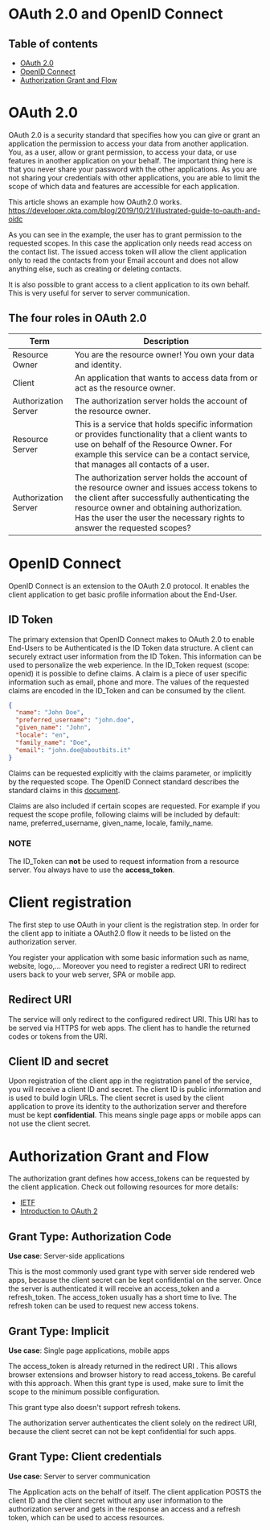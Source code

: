 # OAuth 2.0 and OpenID Connect

## Table of contents

- [OAuth 2.0](#oauth-2.0)
- [OpenID Connect](#openid-connect)
- [Authorization Grant and Flow](#authorization-grant-and-flow)

# OAuth 2.0

OAuth 2.0 is a security standard that specifies how you can give or grant an application the permission to access your data from another application.
You, as a user, allow or grant permission, to access your data, or use features in another application on your behalf. The important thing here is that you never share your password with the other applications. As you are not sharing your credentials with other applications, you are able to limit the scope of which data and features are accessible for each application.

This article shows an example how OAuth2.0 works. https://developer.okta.com/blog/2019/10/21/illustrated-guide-to-oauth-and-oidc

As you can see in the example, the user has to grant permission to the requested scopes. In this case the application only needs read access on the contact list. The issued access token will allow the client application only to read the contacts from your Email account and does not allow anything else, such as creating or deleting contacts.

It is also possible to grant access to a client application to its own behalf. This is very useful for server to server communication.

## The four roles in OAuth 2.0 

| Term                 | Description                                                                                                                                                                                                                                                          |
| -------------------- | -------------------------------------------------------------------------------------------------------------------------------------------------------------------------------------------------------------------------------------------------------------------- |
| Resource Owner       | You are the resource owner! You own your data and identity.                                                                                                                                                                                                          |
| Client               | An application that wants to access data from or act as the resource owner.                                                                                                                                                                                          |
| Authorization Server | The authorization server holds the account of the resource owner.                                                                                                                                                                                                    |
| Resource Server      | This is a service that holds specific information or provides functionality that a client wants to use on behalf of the Resource Owner. For example this service can be a contact service, that manages all contacts of a user.                                      |
| Authorization Server | The authorization server holds the account of the resource owner and issues access tokens to the client after successfully authenticating the resource owner and obtaining authorization. Has the user the user the necessary rights to answer the requested scopes? |

# OpenID Connect

OpenID Connect is an extension to the OAuth 2.0 protocol. It enables the client application to get basic profile information about the End-User.

## ID Token

The primary extension that OpenID Connect makes to OAuth 2.0 to enable End-Users to be Authenticated is the ID Token data structure. A client can securely extract user information from the ID Token. This information can be used to personalize the web experience. In the ID_Token request (scope: openid) it is possible to define claims. A claim is a piece of user specific information such as email, phone and more. The values of the requested claims are encoded in the ID_Token and can be consumed by the client.

```json
{
  "name": "John Doe",
  "preferred_username": "john.doe",
  "given_name": "John",
  "locale": "en",
  "family_name": "Doe",
  "email": "john.doe@aboutbits.it"
}
```

Claims can be requested explicitly with the claims parameter, or implicitly by the requested scope. The OpenID Connect standard describes the standard claims in this [document](https://openid.net/specs/openid-connect-core-1_0.html#StandardClaims).

Claims are also included if certain scopes are requested. For example if you request the scope profile, following claims will be included by default: name, preferred_username, given_name, locale, family_name.

### NOTE

The ID_Token can **not** be used to request information from a resource server. You always have to use the **access_token**.

# Client registration

The first step to use OAuth in your client is the registration step. In order for the client app to initiate a OAuth2.0 flow it needs to be listed on the authorization server.

You register your application with some basic information such as name, website, logo,... Moreover you need to register a redirect URI to redirect users back to your web server, SPA or mobile app.

## Redirect URI

The service will only redirect to the configured redirect URI. This URI has to be served via HTTPS for web apps. The client has to handle the returned codes or tokens from the URI.

## Client ID and secret 

Upon registration of the client app in the registration panel of the service, you will receive a client ID and secret. The client ID is public information and is used to build login URLs. The client secret is used by the client application to prove its identity to the authorization server and therefore must be kept **confidential**. This means single page apps or mobile apps can not use the client secret. 

# Authorization Grant and Flow

The authorization grant defines how access_tokens can be requested by the client application. Check out following resources for more details:

- [IETF](https://tools.ietf.org/html/rfc6749#section-1.2)
- [Introduction to OAuth 2](https://www.digitalocean.com/community/tutorials/an-introduction-to-oauth-2)


## Grant Type: Authorization Code

**Use case**: Server-side applications

This is the most commonly used grant type with server side rendered web apps, because the client secret can be kept confidential on the server. Once the server is authenticated it will receive an access_token and a refresh_token. The access_token usually has a short time to live. The refresh token can be used to request new access tokens.

## Grant Type: Implicit

**Use case**: Single page applications, mobile apps

The access_token is already returned in the redirect URI . This allows browser extensions and browser history to read access_tokens. Be careful with this approach. When this grant type is used, make sure to limit the scope to the minimum possible configuration.

This grant type also doesn't support refresh tokens.

The authorization server authenticates the client solely on the redirect URI, because the client secret can not be kept confidential for such apps.

## Grant Type: Client credentials

**Use case**: Server to server communication

The Application acts on the behalf of itself. The client application POSTS the client ID and the client secret without any user information to the authorization server and gets in the response an access and a refresh token, which can be used to access resources.
